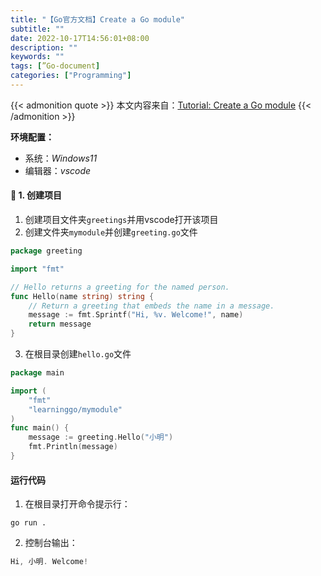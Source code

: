 ```yaml
---
title: "【Go官方文档】Create a Go module"
subtitle: ""
date: 2022-10-17T14:56:01+08:00
description: ""
keywords: ""
tags: [”Go-document]
categories: ["Programming"]
---
```


{{< admonition quote >}}
本文内容来自：[Tutorial: Create a Go module](https://golang.google.cn/doc/tutorial/create-module)
{{< /admonition >}}

**环境配置：**
- 系统：*Windows11*
- 编辑器：*vscode*

#### 🍒 1. 创建项目
1. 创建项目文件夹`greetings`并用vscode打开该项目
2. 创建文件夹`mymodule`并创建`greeting.go`文件
```go
package greeting

import "fmt"

// Hello returns a greeting for the named person.
func Hello(name string) string {
    // Return a greeting that embeds the name in a message.
    message := fmt.Sprintf("Hi, %v. Welcome!", name)
    return message
}
```
3. 在根目录创建`hello.go`文件
```go
package main

import (
	"fmt"
	"learninggo/mymodule"
)
func main() {
	message := greeting.Hello("小明")
	fmt.Println(message)
}
```

#### 运行代码
1. 在根目录打开命令提示行：
```shell
go run .
```
2. 控制台输出：
```go
Hi, 小明. Welcome!
```